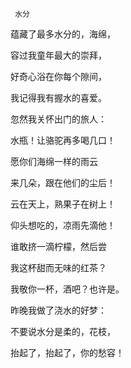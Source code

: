      水分 

   蕴藏了最多水分的，海绵， 

   容过我童年最大的崇拜， 

   好奇心浴在你每个隙间， 

   我记得我有握水的喜爱。 

   忽然我关怀出门的旅人： 

   水瓶！让骆驼再多喝几口！ 

   愿你们海绵一样的雨云 

   来几朵，跟在他们的尘后！ 

   云在天上，熟果子在树上！ 

   仰头想吃的，凉雨先滴他！ 

   谁敢挤一滴柠檬，然后尝 

   我这杯甜而无味的红茶？ 

   我敬你一杯，酒吧？也许是。 

   昨晚我做了浇水的好梦： 

   不要说水分是柔的，花枝， 

   抬起了，抬起了，你的愁容！ 


